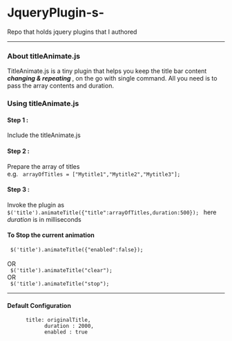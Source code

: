 # JqueryPlugin-s-
Repo that holds jquery plugins that I authored
<br>
<hr>

<h3>About titleAnimate.js</h3>
TitleAnimate.js is a tiny plugin that helps you keep the title bar content <b> <i> changing & repeating </i> </b>, on the go with single command.
All you need is to pass the array contents and duration.
<br>


<h3>Using titleAnimate.js</h3>
   <h4>Step 1 : </h4> Include the titleAnimate.js
  
<h4>Step 2 : </h4> Prepare the array of titles <br> 
e.g.   <code> arrayOfTitles = ["Mytitle1","Mytitle2","Mytitle3"]; </code>
<h4> Step 3 : </h4> Invoke the plugin as 
<code> $('title').animateTitle({"title":arrayOfTitles,duration:500}); </code>
here <i>duration</i> is in milliseconds


<h4> To Stop the current animation </h4>
<code> $('title').animateTitle({"enabled":false}); 
</code>
<br/>
OR
<br/>
<code> $('title').animateTitle("clear");</code>
<br/>
OR
<br/>
<code> $('title').animateTitle("stop");</code>

<hr>

<h4>Default Configuration </h4>
<code>      title: originalTitle,
            duration : 2000,
            enabled : true
            
</code>
